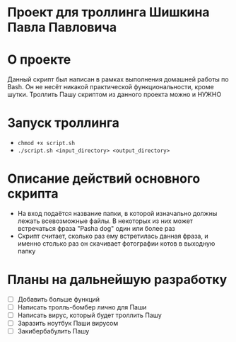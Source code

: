 # Проект для троллинга Шишкина Павла Павловича
# О проекте
Данный скрипт был написан в рамках выполнения домашней работы по Bash.
Он не несёт никакой практической функциональности, кроме шутки.
Троллить Пашу скриптом из данного проекта можно и НУЖНО

# Запуск троллинга
- `chmod +x script.sh`
- `./script.sh <input_directory> <output_directory>`

# Описание действий основного скрипта
  * На вход подаётся название папки, в которой изначально должны лежать всевозможные файлы.
    В некоторых из них может встречаться фраза "Pasha dog" один или более раз
  * Скрипт считает, сколько раз ему встретилась данная фраза, и именно столько раз он скачивает фотографии котов в выходную папку

# Планы на дальнейшую разработку
- [ ] Добавить больше функций
- [ ] Написать тролль-бомбер лично для Паши
- [ ] Написать вирус, который будет троллить Пашу
- [ ] Заразить ноутбук Паши вирусом
- [ ] Закибербабулить Пашу
